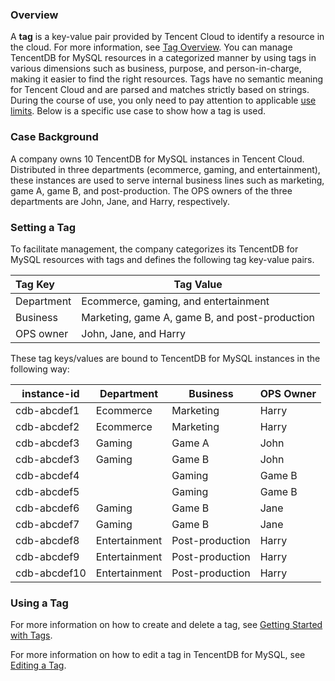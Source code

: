 ### Overview

A **tag** is a key-value pair provided by Tencent Cloud to identify a resource in the cloud. For more information, see [Tag Overview](http://intl.cloud.tencent.com/document/product/651/13334).
You can manage TencentDB for MySQL resources in a categorized manner by using tags in various dimensions such as business, purpose, and person-in-charge, making it easier to find the right resources. Tags have no semantic meaning for Tencent Cloud and are parsed and matches strictly based on strings. During the course of use, you only need to pay attention to applicable [use limits](http://intl.cloud.tencent.com/document/product/651/13354).
Below is a specific use case to show how a tag is used.

### Case Background
A company owns 10 TencentDB for MySQL instances in Tencent Cloud. Distributed in three departments (ecommerce, gaming, and entertainment), these instances are used to serve internal business lines such as marketing, game A, game B, and post-production. The OPS owners of the three departments are John, Jane, and Harry, respectively.

### Setting a Tag
To facilitate management, the company categorizes its TencentDB for MySQL resources with tags and defines the following tag key-value pairs.

| Tag Key     | Tag Value                             |
| :---------- | ---------------------------------- |
| Department       | Ecommerce, gaming, and entertainment                   |
| Business       | Marketing, game A, game B, and post-production |
| OPS owner | John, Jane, and Harry                   |

These tag keys/values are bound to TencentDB for MySQL instances in the following way:

|instance-id	|Department	|Business	|OPS Owner|
|----------------|-------|----|--------------|
|cdb-abcdef1	|Ecommerce	|Marketing	|Harry|
|cdb-abcdef2	|Ecommerce	|Marketing	|Harry|
|cdb-abcdef3|Gaming|Game A|John|
|cdb-abcdef3|Gaming|Game B|John|
|cdb-abcdef4||Gaming|Game B|John|
|cdb-abcdef5||Gaming|Game B|Jane|
|cdb-abcdef6|Gaming|Game B|Jane|
|cdb-abcdef7|Gaming|Game B|Jane|
|cdb-abcdef8	|Entertainment	|Post-production|	Harry|
|cdb-abcdef9	|Entertainment	|Post-production|	Harry|
|cdb-abcdef10|	Entertainment	|Post-production|	Harry|

### Using a Tag
For more information on how to create and delete a tag, see [Getting Started with Tags](https://intl.cloud.tencent.com/document/product/651/32582).

For more information on how to edit a tag in TencentDB for MySQL, see [Editing a Tag](https://intl.cloud.tencent.com/document/product/236/31918).

